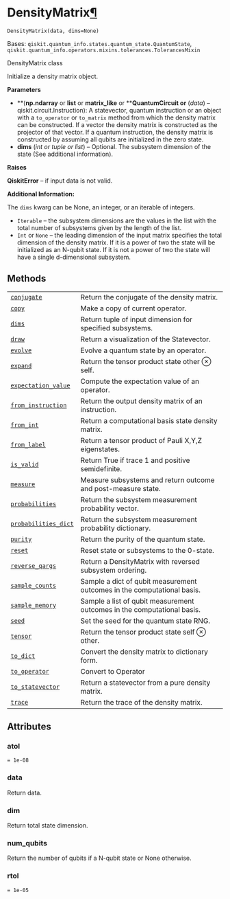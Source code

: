 # DensityMatrix[¶](#densitymatrix "Permalink to this headline")

<span id="undefined" />

`DensityMatrix(data, dims=None)`

Bases: `qiskit.quantum_info.states.quantum_state.QuantumState`, `qiskit.quantum_info.operators.mixins.tolerances.TolerancesMixin`

DensityMatrix class

Initialize a density matrix object.

**Parameters**

*   \*\*(****np.ndarray**** or ****list**** or ****matrix\_like**** or \*\***QuantumCircuit or** (*data*) – qiskit.circuit.Instruction): A statevector, quantum instruction or an object with a `to_operator` or `to_matrix` method from which the density matrix can be constructed. If a vector the density matrix is constructed as the projector of that vector. If a quantum instruction, the density matrix is constructed by assuming all qubits are initialized in the zero state.
*   **dims** (*int or tuple or list*) – Optional. The subsystem dimension of the state (See additional information).

**Raises**

**QiskitError** – if input data is not valid.

**Additional Information:**

The `dims` kwarg can be None, an integer, or an iterable of integers.

*   `Iterable` – the subsystem dimensions are the values in the list with the total number of subsystems given by the length of the list.
*   `Int` or `None` – the leading dimension of the input matrix specifies the total dimension of the density matrix. If it is a power of two the state will be initialized as an N-qubit state. If it is not a power of two the state will have a single d-dimensional subsystem.

## Methods

|                                                                                                                                                                                          |                                                                         |
| ---------------------------------------------------------------------------------------------------------------------------------------------------------------------------------------- | ----------------------------------------------------------------------- |
| [`conjugate`](qiskit.quantum_info.DensityMatrix.conjugate#qiskit.quantum_info.DensityMatrix.conjugate "qiskit.quantum_info.DensityMatrix.conjugate")                                     | Return the conjugate of the density matrix.                             |
| [`copy`](qiskit.quantum_info.DensityMatrix.copy#qiskit.quantum_info.DensityMatrix.copy "qiskit.quantum_info.DensityMatrix.copy")                                                         | Make a copy of current operator.                                        |
| [`dims`](qiskit.quantum_info.DensityMatrix.dims#qiskit.quantum_info.DensityMatrix.dims "qiskit.quantum_info.DensityMatrix.dims")                                                         | Return tuple of input dimension for specified subsystems.               |
| [`draw`](qiskit.quantum_info.DensityMatrix.draw#qiskit.quantum_info.DensityMatrix.draw "qiskit.quantum_info.DensityMatrix.draw")                                                         | Return a visualization of the Statevector.                              |
| [`evolve`](qiskit.quantum_info.DensityMatrix.evolve#qiskit.quantum_info.DensityMatrix.evolve "qiskit.quantum_info.DensityMatrix.evolve")                                                 | Evolve a quantum state by an operator.                                  |
| [`expand`](qiskit.quantum_info.DensityMatrix.expand#qiskit.quantum_info.DensityMatrix.expand "qiskit.quantum_info.DensityMatrix.expand")                                                 | Return the tensor product state other ⊗ self.                           |
| [`expectation_value`](qiskit.quantum_info.DensityMatrix.expectation_value#qiskit.quantum_info.DensityMatrix.expectation_value "qiskit.quantum_info.DensityMatrix.expectation_value")     | Compute the expectation value of an operator.                           |
| [`from_instruction`](qiskit.quantum_info.DensityMatrix.from_instruction#qiskit.quantum_info.DensityMatrix.from_instruction "qiskit.quantum_info.DensityMatrix.from_instruction")         | Return the output density matrix of an instruction.                     |
| [`from_int`](qiskit.quantum_info.DensityMatrix.from_int#qiskit.quantum_info.DensityMatrix.from_int "qiskit.quantum_info.DensityMatrix.from_int")                                         | Return a computational basis state density matrix.                      |
| [`from_label`](qiskit.quantum_info.DensityMatrix.from_label#qiskit.quantum_info.DensityMatrix.from_label "qiskit.quantum_info.DensityMatrix.from_label")                                 | Return a tensor product of Pauli X,Y,Z eigenstates.                     |
| [`is_valid`](qiskit.quantum_info.DensityMatrix.is_valid#qiskit.quantum_info.DensityMatrix.is_valid "qiskit.quantum_info.DensityMatrix.is_valid")                                         | Return True if trace 1 and positive semidefinite.                       |
| [`measure`](qiskit.quantum_info.DensityMatrix.measure#qiskit.quantum_info.DensityMatrix.measure "qiskit.quantum_info.DensityMatrix.measure")                                             | Measure subsystems and return outcome and post-measure state.           |
| [`probabilities`](qiskit.quantum_info.DensityMatrix.probabilities#qiskit.quantum_info.DensityMatrix.probabilities "qiskit.quantum_info.DensityMatrix.probabilities")                     | Return the subsystem measurement probability vector.                    |
| [`probabilities_dict`](qiskit.quantum_info.DensityMatrix.probabilities_dict#qiskit.quantum_info.DensityMatrix.probabilities_dict "qiskit.quantum_info.DensityMatrix.probabilities_dict") | Return the subsystem measurement probability dictionary.                |
| [`purity`](qiskit.quantum_info.DensityMatrix.purity#qiskit.quantum_info.DensityMatrix.purity "qiskit.quantum_info.DensityMatrix.purity")                                                 | Return the purity of the quantum state.                                 |
| [`reset`](qiskit.quantum_info.DensityMatrix.reset#qiskit.quantum_info.DensityMatrix.reset "qiskit.quantum_info.DensityMatrix.reset")                                                     | Reset state or subsystems to the 0-state.                               |
| [`reverse_qargs`](qiskit.quantum_info.DensityMatrix.reverse_qargs#qiskit.quantum_info.DensityMatrix.reverse_qargs "qiskit.quantum_info.DensityMatrix.reverse_qargs")                     | Return a DensityMatrix with reversed subsystem ordering.                |
| [`sample_counts`](qiskit.quantum_info.DensityMatrix.sample_counts#qiskit.quantum_info.DensityMatrix.sample_counts "qiskit.quantum_info.DensityMatrix.sample_counts")                     | Sample a dict of qubit measurement outcomes in the computational basis. |
| [`sample_memory`](qiskit.quantum_info.DensityMatrix.sample_memory#qiskit.quantum_info.DensityMatrix.sample_memory "qiskit.quantum_info.DensityMatrix.sample_memory")                     | Sample a list of qubit measurement outcomes in the computational basis. |
| [`seed`](qiskit.quantum_info.DensityMatrix.seed#qiskit.quantum_info.DensityMatrix.seed "qiskit.quantum_info.DensityMatrix.seed")                                                         | Set the seed for the quantum state RNG.                                 |
| [`tensor`](qiskit.quantum_info.DensityMatrix.tensor#qiskit.quantum_info.DensityMatrix.tensor "qiskit.quantum_info.DensityMatrix.tensor")                                                 | Return the tensor product state self ⊗ other.                           |
| [`to_dict`](qiskit.quantum_info.DensityMatrix.to_dict#qiskit.quantum_info.DensityMatrix.to_dict "qiskit.quantum_info.DensityMatrix.to_dict")                                             | Convert the density matrix to dictionary form.                          |
| [`to_operator`](qiskit.quantum_info.DensityMatrix.to_operator#qiskit.quantum_info.DensityMatrix.to_operator "qiskit.quantum_info.DensityMatrix.to_operator")                             | Convert to Operator                                                     |
| [`to_statevector`](qiskit.quantum_info.DensityMatrix.to_statevector#qiskit.quantum_info.DensityMatrix.to_statevector "qiskit.quantum_info.DensityMatrix.to_statevector")                 | Return a statevector from a pure density matrix.                        |
| [`trace`](qiskit.quantum_info.DensityMatrix.trace#qiskit.quantum_info.DensityMatrix.trace "qiskit.quantum_info.DensityMatrix.trace")                                                     | Return the trace of the density matrix.                                 |

## Attributes

<span id="undefined" />

### atol

`= 1e-08`

<span id="undefined" />

### data

Return data.

<span id="undefined" />

### dim

Return total state dimension.

<span id="undefined" />

### num\_qubits

Return the number of qubits if a N-qubit state or None otherwise.

<span id="undefined" />

### rtol

`= 1e-05`
